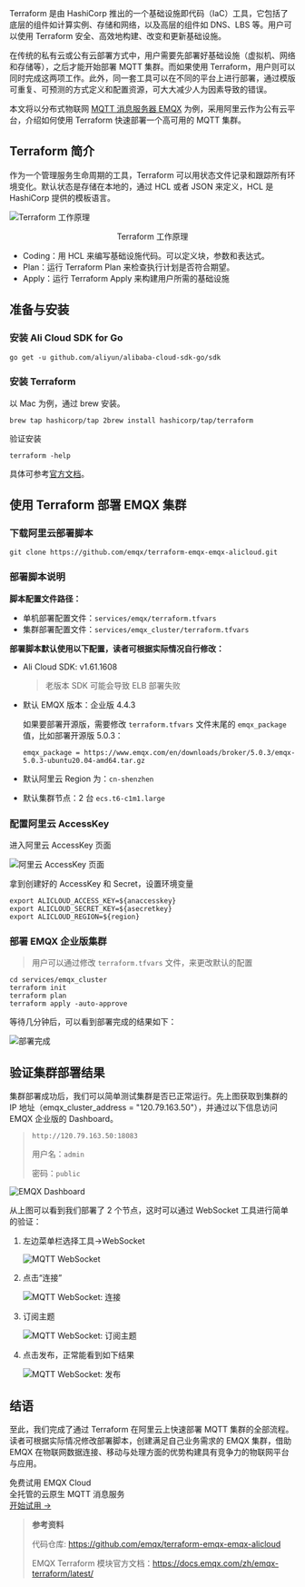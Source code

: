 Terraform 是由 HashiCorp 推出的一个基础设施即代码（IaC）工具，它包括了底层的组件如计算实例、存储和网络，以及高层的组件如 DNS、LBS 等。用户可以使用 Terraform 安全、高效地构建、改变和更新基础设施。

在传统的私有云或公有云部署方式中，用户需要先部署好基础设施（虚拟机、网络和存储等），之后才能开始部署 MQTT 集群。而如果使用 Terraform，用户则可以同时完成这两项工作。此外，同一套工具可以在不同的平台上进行部署，通过模版可重复、可预测的方式定义和配置资源，可大大减少人为因素导致的错误。

本文将以分布式物联网 [MQTT 消息服务器 EMQX](https://www.emqx.com/zh/products/emqx) 为例，采用阿里云作为公有云平台，介绍如何使用 Terraform 快速部署一个高可用的 MQTT 集群。

## Terraform 简介

作为一个管理服务生命周期的工具，Terraform 可以用状态文件记录和跟踪所有环境变化。默认状态是存储在本地的，通过 HCL 或者 JSON 来定义，HCL 是 HashiCorp 提供的模板语言。

![Terraform 工作原理](https://assets.emqx.com/images/35350040d0528109d84270578cf6deed.png)

<center>Terraform 工作原理</center>

- Coding：用 HCL 来编写基础设施代码。可以定义块，参数和表达式。
- Plan：运行 Terraform Plan 来检查执行计划是否符合期望。
- Apply：运行 Terraform Apply 来构建用户所需的基础设施

## 准备与安装

### 安装 Ali Cloud SDK for Go

```
go get -u github.com/aliyun/alibaba-cloud-sdk-go/sdk
```

### 安装 Terraform

以 Mac 为例，通过 brew 安装。

```
brew tap hashicorp/tap 2brew install hashicorp/tap/terraform 
```

验证安装

```
terraform -help
```

具体可参考[官方文档](https://learn.hashicorp.com/tutorials/terraform/install-cli)。

## 使用 Terraform 部署 EMQX 集群

### 下载阿里云部署脚本

```
git clone https://github.com/emqx/terraform-emqx-emqx-alicloud.git
```

### 部署脚本说明

**脚本配置文件路径：**

- 单机部署配置文件：`services/emqx/terraform.tfvars`
- 集群部署配置文件：`services/emqx_cluster/terraform.tfvars`

**部署脚本默认使用以下配置，读者可根据实际情况自行修改：**

- Ali Cloud SDK: v1.61.1608

  > 老版本 SDK 可能会导致 ELB 部署失败

- 默认 EMQX 版本：企业版 4.4.3 

  如果要部署开源版，需要修改 `terraform.tfvars` 文件末尾的 `emqx_package` 值，比如部署开源版 5.0.3：

  `emqx_package = https://www.emqx.com/en/downloads/broker/5.0.3/emqx-5.0.3-ubuntu20.04-amd64.tar.gz`

- 默认阿里云 Region 为：`cn-shenzhen`
- 默认集群节点：2 台 `ecs.t6-c1m1.large`

### 配置阿里云 AccessKey

进入阿里云 AccessKey 页面

![阿里云 AccessKey 页面](https://assets.emqx.com/images/bacf5e7d02f816c231eb83648be98656.png)

拿到创建好的 AccessKey 和 Secret，设置环境变量

```
export ALICLOUD_ACCESS_KEY=${anaccesskey}
export ALICLOUD_SECRET_KEY=${asecretkey}
export ALICLOUD_REGION=${region}
```

### 部署 EMQX 企业版集群

> 用户可以通过修改 `terraform.tfvars` 文件，来更改默认的配置

```
cd services/emqx_cluster
terraform init
terraform plan
terraform apply -auto-approve
```

等待几分钟后，可以看到部署完成的结果如下：

![部署完成](https://assets.emqx.com/images/d39b89724d1dfa84d6170a6683ffd489.png)

## 验证集群部署结果

集群部署成功后，我们可以简单测试集群是否已正常运行。先上图获取到集群的 IP 地址（emqx_cluster_address = "120.79.163.50"），并通过以下信息访问 EMQX 企业版的 Dashboard。

> `http://120.79.163.50:18083`
>
> 用户名：`admin`
>
> 密码：`public`

![EMQX Dashboard](https://assets.emqx.com/images/91897103297195423ee7e819a98aa9df.png)

从上图可以看到我们部署了 2 个节点，这时可以通过 WebSocket 工具进行简单的验证：

1. 左边菜单栏选择工具→WebSocket

   ![MQTT WebSocket](https://assets.emqx.com/images/3d1f9dc058ac7d40bf48a479a4f49fd3.png)
 
2. 点击“连接”

   ![MQTT WebSocket: 连接](https://assets.emqx.com/images/2fc73ab008e87690b9a51b998f452040.png)

3. 订阅主题

   ![MQTT WebSocket: 订阅主题](https://assets.emqx.com/images/a1acc3431474129a94208ffa03b4d0ad.png)

4. 点击发布，正常能看到如下结果

   ![MQTT WebSocket: 发布](https://assets.emqx.com/images/15a43e714ab770ac3f1837707c2a8751.png)
 

## 结语

至此，我们完成了通过 Terraform 在阿里云上快速部署 MQTT 集群的全部流程。读者可根据实际情况修改部署脚本，创建满足自己业务需求的 EMQX 集群，借助 EMQX 在物联网数据连接、移动与处理方面的优势构建具有竞争力的物联网平台与应用。


<section class="promotion">
    <div>
        免费试用 EMQX Cloud
        <div class="is-size-14 is-text-normal has-text-weight-normal">全托管的云原生 MQTT 消息服务</div>
    </div>
    <a href="https://accounts-zh.emqx.com/signup?continue=https://cloud.emqx.com/console/deployments/0?oper=new" class="button is-gradient px-5">开始试用 →</a>
</section>
 

> **参考资料**
>
> 代码仓库: <https://github.com/emqx/terraform-emqx-emqx-alicloud>
>
> EMQX Terraform 模块官方文档：<https://docs.emqx.com/zh/emqx-terraform/latest/>
